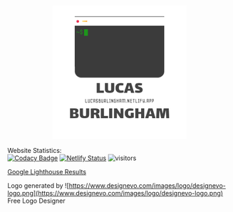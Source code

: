 <p align="center">
<img src="logo.png"></img>
</p>

Website Statistics:<br>
[![Codacy Badge](https://api.codacy.com/project/badge/Grade/08c3eefbe61e45d2ab802d89680791d8)](https://app.codacy.com/gh/lucasburlingham/personalProfile?utm_source=github.com&utm_medium=referral&utm_content=lucasburlingham/personalProfile&utm_campaign=Badge_Grade)
[![Netlify Status](https://api.netlify.com/api/v1/badges/10028731-e31a-46af-8d9a-da10818f9066/deploy-status)](https://app.netlify.com/sites/lucasburlingham/deploys) ![visitors](https://visitor-badge.glitch.me/badge?page_id=lucasburlingham.visitor-badge)

[Google Lighthouse Results](https://lighthouse-dot-webdotdevsite.appspot.com/lh/html?url=https%3A%2F%2Flucasburlingham.netlify.app%2F)

Logo generated by ![https://www.designevo.com/images/logo/designevo-logo.png](https://www.designevo.com/images/logo/designevo-logo.png) Free Logo Designer
